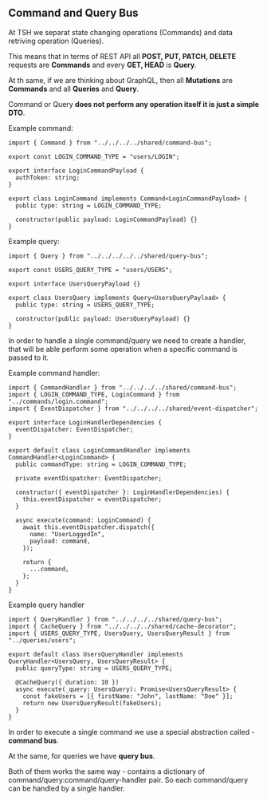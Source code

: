 ## Command and Query Bus

At TSH we separat state changing operations (Commands) and data retriving operation (Queries).

This means that in terms of REST API all **POST, PUT, PATCH, DELETE** requests are **Commands** and every **GET, HEAD** is **Query**.

At th same, if we are thinking about GraphQL, then all **Mutations** are **Commands** and all **Queries** and **Query**.

Command or Query **does not perform any operation itself it is just a simple DTO**.

Example command:

```
import { Command } from "../../../../shared/command-bus";

export const LOGIN_COMMAND_TYPE = "users/LOGIN";

export interface LoginCommandPayload {
  authToken: string;
}

export class LoginCommand implements Command<LoginCommandPayload> {
  public type: string = LOGIN_COMMAND_TYPE;

  constructor(public payload: LoginCommandPayload) {}
}
```

Example query:

```
import { Query } from "../../../../../shared/query-bus";

export const USERS_QUERY_TYPE = "users/USERS";

export interface UsersQueryPayload {}

export class UsersQuery implements Query<UsersQueryPayload> {
  public type: string = USERS_QUERY_TYPE;

  constructor(public payload: UsersQueryPayload) {}
}
```

In order to handle a single command/query we need to create a handler, that will be able perform some operation when a specific command is passed to it.

Example command handler: 

```
import { CommandHandler } from "../../../../shared/command-bus";
import { LOGIN_COMMAND_TYPE, LoginCommand } from "../commands/login.command";
import { EventDispatcher } from "../../../../shared/event-dispatcher";

export interface LoginHandlerDependencies {
  eventDispatcher: EventDispatcher;
}

export default class LoginCommandHandler implements CommandHandler<LoginCommand> {
  public commandType: string = LOGIN_COMMAND_TYPE;

  private eventDispatcher: EventDispatcher;

  constructor({ eventDispatcher }: LoginHandlerDependencies) {
    this.eventDispatcher = eventDispatcher;
  }

  async execute(command: LoginCommand) {
    await this.eventDispatcher.dispatch({
      name: "UserLoggedIn",
      payload: command,
    });

    return {
      ...command,
    };
  }
}
```

Example query handler

```
import { QueryHandler } from "../../../../shared/query-bus";
import { CacheQuery } from "../../../../shared/cache-decorator";
import { USERS_QUERY_TYPE, UsersQuery, UsersQueryResult } from "../queries/users";

export default class UsersQueryHandler implements QueryHandler<UsersQuery, UsersQueryResult> {
  public queryType: string = USERS_QUERY_TYPE;

  @CacheQuery({ duration: 10 })
  async execute(_query: UsersQuery): Promise<UsersQueryResult> {
    const fakeUsers = [{ firstName: "John", lastName: "Doe" }];
    return new UsersQueryResult(fakeUsers);
  }
}
```


In order to execute a single command we use a special abstraction called - **command bus**. 

At the same, for queries we have **query bus**.

Both of them works the same way - contains a dictionary of command/query:command/query-handler pair. So each command/query can be handled by a single handler.